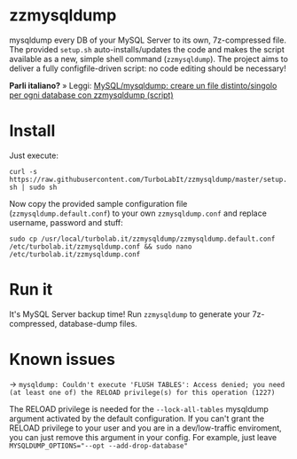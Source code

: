 # zzmysqldump
mysqldump every DB of your MySQL Server to its own, 7z-compressed file. The provided `setup.sh` auto-installs/updates the code and makes the script available as a new, simple shell command (`zzmysqldump`). The project aims to deliver a fully configfile-driven script: no code editing should be necessary!

**Parli italiano?** » Leggi: [MySQL/mysqldump: creare un file distinto/singolo per ogni database con zzmysqldump (script)](https://turbolab.it/server-1224/mysql-mysqldump-creare-file-distinto-singolo-ogni-database-zzmysqldump-script-1311)

# Install
Just execute:

`curl -s https://raw.githubusercontent.com/TurboLabIt/zzmysqldump/master/setup.sh | sudo sh`

Now copy the provided sample configuration file (`zzmysqldump.default.conf`) to your own `zzmysqldump.conf` and replace username, password and stuff:

`sudo cp /usr/local/turbolab.it/zzmysqldump/zzmysqldump.default.conf /etc/turbolab.it/zzmysqldump.conf && sudo nano /etc/turbolab.it/zzmysqldump.conf`

# Run it
It's MySQL Server backup time! Run `zzmysqldump` to generate your 7z-compressed, database-dump files.

# Known issues

-> `mysqldump: Couldn't execute 'FLUSH TABLES': Access denied; you need (at least one of) the RELOAD privilege(s) for this operation (1227)`

The RELOAD privilege is needed for the `--lock-all-tables` mysqldump argument activated by the default configuration. If you can't grant the RELOAD privilege to your user and you are in a dev/low-traffic enviroment, you can just remove this argument in your config. For example, just leave `MYSQLDUMP_OPTIONS="--opt --add-drop-database"`
